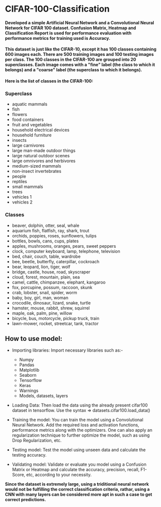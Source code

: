 # CIFAR-100-Classification
#### Developed a simple Artificial Neural Network and a Convolutional Neural Network for CIFAR 100 dataset. Confusion Matrix, Heatmap and Classification Report is used for performance evaluation with performance metrics for training used is Accuracy.
#### This dataset is just like the CIFAR-10, except it has 100 classes containing 600 images each. There are 500 training images and 100 testing images per class. The 100 classes in the CIFAR-100 are grouped into 20 superclasses. Each image comes with a "fine" label (the class to which it belongs) and a "coarse" label (the superclass to which it belongs).

#### Here is the list of classes in the CIFAR-100:

### Superclass	
- aquatic mammals	
- fish	
- flowers	
- food containers	
- fruit and vegetables	
- household electrical devices	
- household furniture	
- insects	
- large carnivores	
- large man-made outdoor things	
- large natural outdoor scenes	
- large omnivores and herbivores	
- medium-sized mammals	
- non-insect invertebrates	
- people	
- reptiles	
- small mammals	
- trees	
- vehicles 1	
- vehicles 2	

### Classes
- beaver, dolphin, otter, seal, whale
- aquarium fish, flatfish, ray, shark, trout
- orchids, poppies, roses, sunflowers, tulips
- bottles, bowls, cans, cups, plates
- apples, mushrooms, oranges, pears, sweet peppers
- clock, computer keyboard, lamp, telephone, television
- bed, chair, couch, table, wardrobe
- bee, beetle, butterfly, caterpillar, cockroach
- bear, leopard, lion, tiger, wolf
- bridge, castle, house, road, skyscraper
- cloud, forest, mountain, plain, sea
- camel, cattle, chimpanzee, elephant, kangaroo
- fox, porcupine, possum, raccoon, skunk
- crab, lobster, snail, spider, worm
- baby, boy, girl, man, woman
- crocodile, dinosaur, lizard, snake, turtle
- hamster, mouse, rabbit, shrew, squirrel
- maple, oak, palm, pine, willow
- bicycle, bus, motorcycle, pickup truck, train
- lawn-mower, rocket, streetcar, tank, tractor

## How to use model:

- Importing libraries: Import necessary libraries such as:-
  * Numpy
  * Pandas
  * Matplotlib
  * Seaborn
  * Tensorflow
  * Keras
  * Warnings
  * Models, datasets, layers
  
- Loading Data: Then load the data using the already present cifar100 dataset in tensorflow. Use the syntax => datasets.cifar100.load_data()

- Training the model: You can train the model using a Convolutional Neural Network. Add the required loss and activation functions, performance metrics along with the optimizers. One can also apply an regularization technique to further optimize the model, such as using Drop Regularization, etc.

- Testing model: Test the model using unseen data and calculate the testing accuracy.

- Validating model: Validate or evaluate you model using a Confusion Matrix or Heatmap and calculate the accuracy, precision, recall, F1-Score, etc, according to your necessity.

**Since the dataset is extremely large, using a triditional neural network would not be fulfilling the correct classification criteria, rathar, using a CNN with many layers can be considered more apt in such a case to get correct predictions.**

